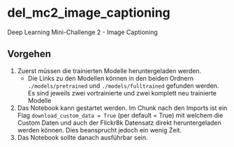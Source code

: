 # del_mc2_image_captioning
Deep Learning Mini-Challenge 2 - Image Captioning

## Vorgehen

1. Zuerst müssen die trainierten Modelle heruntergeladen werden.
      - Die Links zu den Modellen können in den beiden Ordnern `./models/pretrained` und `./models/fulltrained` gefunden werden. Es sind jeweils zwei vortrainierte und zwei komplett neu trainierte Modelle
2. Das Notebook kann gestartet werden. Im Chunk nach den Imports ist ein Flag `download_custom_data = True` (per default = True) mit welchem die Custom Daten und auch der Flickr8k Datensatz direkt heruntergeladen werden können. Dies beansprucht jedoch ein wenig Zeit.
3. Das Notebook sollte danach ausführbar sein.


